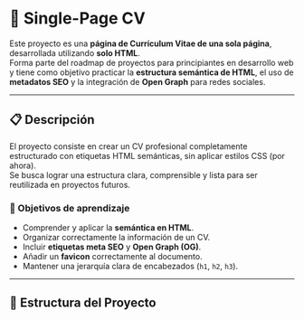 # 🧾 Single-Page CV

Este proyecto es una **página de Currículum Vitae de una sola página**, desarrollada utilizando **solo HTML**.  
Forma parte del roadmap de proyectos para principiantes en desarrollo web y tiene como objetivo practicar la **estructura semántica de HTML**, el uso de **metadatos SEO** y la integración de **Open Graph** para redes sociales.

---

## 📋 Descripción

El proyecto consiste en crear un CV profesional completamente estructurado con etiquetas HTML semánticas, sin aplicar estilos CSS (por ahora).  
Se busca lograr una estructura clara, comprensible y lista para ser reutilizada en proyectos futuros.

### 🎯 Objetivos de aprendizaje

- Comprender y aplicar la **semántica en HTML**.
- Organizar correctamente la información de un CV.
- Incluir **etiquetas meta SEO** y **Open Graph (OG)**.
- Añadir un **favicon** correctamente al documento.
- Mantener una jerarquía clara de encabezados (`h1`, `h2`, `h3`).

---

## 🧱 Estructura del Proyecto

